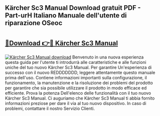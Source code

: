 ## Kärcher Sc3 Manual Download gratuit PDF - Part-urH Italiano Manuale dell'utente di riparazione OSeoc

# <h2><a href="http://dffw0zn.blite.top/?on=K%c3%a4rcher+Sc3+Manual">🔗Download 👉🔴 Kärcher Sc3 Manual</a></h2>

[![Kärcher Sc3 Manual download](https://i.imgur.com/lujVjoI.png)](http://dffw0zn.blite.top/?on=K%c3%a4rcher+Sc3+Manual)
Benvenuto in una nuova esperienza questa guida per l'utente ti introdurrà alle caratteristiche e alle funzioni uniche del tuo nuovo Kärcher Sc3 Manual. Per garantire Un'esperienza di successo con il nuovo REDDDDDDD, leggere attentamente questo manuale prima dell'uso. Contiene informazioni importanti sulla configurazione, il funzionamento, la manutenzione e la risoluzione dei problemi del prodotto per garantire che sia possibile utilizzare il prodotto in modo efficace ed efficiente. Prova la potenza Dell'elenco delle funzionalità con il tuo nuovo Kärcher Sc3 Manual. Ci auguriamo che Kärcher Sc3 Manual ti abbia fornito informazioni preziose per dare il via al tuo nuovo dispositivo. In caso di problemi, contattare il nostro Servizio Clienti.
